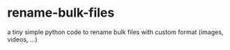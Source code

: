 # rename-bulk-files
a tiny simple python code to rename bulk files with custom format (images, videos, ...)
